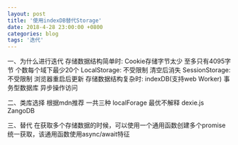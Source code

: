 ```yaml
---
layout: post
title: '使用indexDB替代Storage'
date: 2018-4-28 23:00:00 +0800
categories: blog
tags: '迭代'
---
```


一、为什么进行迭代
    存储数据结构简单时:
    Cookie存储字节太少 至多只有4095字节 个数每个域下最少20个
    LocalStorage: 不受限制 清空后消失
    SessionStorage: 不受限制 浏览器重启后更新
    存储数据结构复杂时:
    indexDB(支持web Worker) 事务型数据库 异步操作访问

<!--more-->    

二、类库选择
    根据mdn推荐 一共三种
    localForage 最优不解释
    dexie.js
    ZangoDB

三、替代
    在获取多个存储数据的时候，可以使用一个通用函数创建多个promise统一获取，该通用函数使用async/await特征